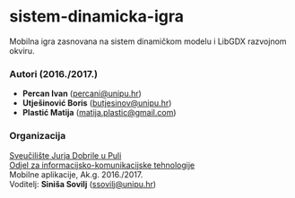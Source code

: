 # sistem-dinamicka-igra
Mobilna igra zasnovana na sistem dinamičkom modelu i LibGDX razvojnom okviru.

### Autori (2016./2017.)
- **Percan	Ivan** (percani@unipu.hr)
- **Utješinović	Boris**	(butjesinov@unipu.hr)
- **Plastić	Matija**	(matija.plastic@gmail.com)

### Organizacija
[Sveučilište Jurja Dobrile u Puli](http://www.unipu.hr/)   
[Odjel za informacijsko-komunikacijske tehnologije](http://www.unipu.hr/index.php?id=1933)  
Mobilne aplikacije, Ak.g. 2016./2017.  
Voditelj: **Siniša Sovilj** (ssovilj@unipu.hr)
